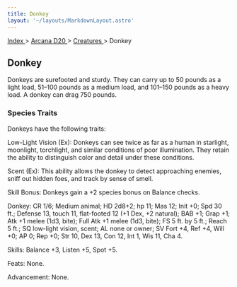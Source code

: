 ```yaml
---
title: Donkey
layout: '~/layouts/MarkdownLayout.astro'
---
```


[ Index ](/) > [ Arcana D20 ](/arcana.d20.srd) > [ Creatures ](/arcana.d20.srd/creatures) > Donkey

##  Donkey

Donkeys are surefooted and sturdy. They can carry up to 50 pounds as a light
load, 51–100 pounds as a medium load, and 101–150 pounds as a heavy load. A
donkey can drag 750 pounds.

###  Species Traits

Donkeys have the following traits:

Low-Light Vision (Ex): Donkeys can see twice as far as a human in starlight,
moonlight, torchlight, and similar conditions of poor illumination. They
retain the ability to distinguish color and detail under these conditions.

Scent (Ex): This ability allows the donkey to detect approaching enemies,
sniff out hidden foes, and track by sense of smell.

Skill Bonus: Donkeys gain a +2 species bonus on Balance checks.

Donkey: CR 1/6; Medium animal; HD 2d8+2; hp 11; Mas 12; Init +0; Spd 30 ft.;
Defense 13, touch 11, flat-footed 12 (+1 Dex, +2 natural); BAB +1; Grap +1;
Atk +1 melee (1d3, bite); Full Atk +1 melee (1d3, bite); FS 5 ft. by 5 ft.;
Reach 5 ft.; SQ low-light vision, scent; AL none or owner; SV Fort +4, Ref +4,
Will +0; AP 0; Rep +0; Str 10, Dex 13, Con 12, Int 1, Wis 11, Cha 4.

Skills: Balance +3, Listen +5, Spot +5.

Feats: None.

Advancement: None.

